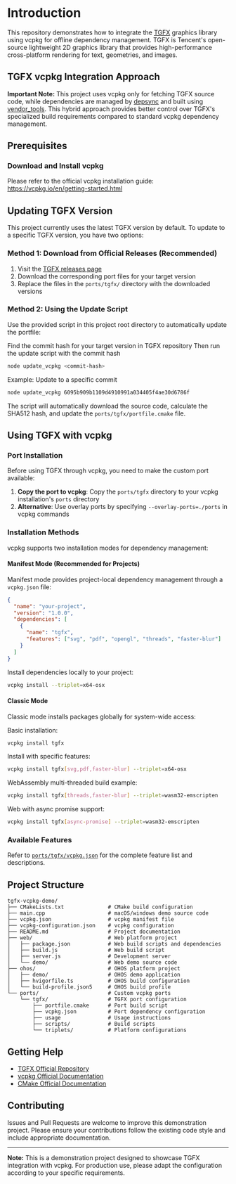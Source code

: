 # Introduction

This repository demonstrates how to integrate the [TGFX](https://github.com/Tencent/tgfx) graphics library using vcpkg for offline dependency management. TGFX is Tencent's open-source lightweight 2D graphics library that provides high-performance cross-platform rendering for text, geometries, and images.

## TGFX vcpkg Integration Approach

**Important Note:** This project uses vcpkg only for fetching TGFX source code, while dependencies are managed by [depsync](https://github.com/domchen/depsync) and built using [vendor_tools](https://github.com/libpag/vendor_tools). This hybrid approach provides better control over TGFX's specialized build requirements compared to standard vcpkg dependency management.

## Prerequisites

### Download and Install vcpkg

Please refer to the official vcpkg installation guide: https://vcpkg.io/en/getting-started.html

## Updating TGFX Version

This project currently uses the latest TGFX version by default. To update to a specific TGFX version, you have two options:

### Method 1: Download from Official Releases (Recommended)

1. Visit the [TGFX releases page](https://github.com/Tencent/tgfx/releases)
2. Download the corresponding port files for your target version
3. Replace the files in the `ports/tgfx/` directory with the downloaded versions

### Method 2: Using the Update Script

Use the provided script in this project root directory to automatically update the portfile:


Find the commit hash for your target version in TGFX repository
Then run the update script with the commit hash
```bash
node update_vcpkg <commit-hash>
```

Example: Update to a specific commit
```bash
node update_vcpkg 6095b909b1109d4910991a034405f4ae30d6786f
```

The script will automatically download the source code, calculate the SHA512 hash, and update the `ports/tgfx/portfile.cmake` file.

## Using TGFX with vcpkg

### Port Installation

Before using TGFX through vcpkg, you need to make the custom port available:

1. **Copy the port to vcpkg**: Copy the `ports/tgfx` directory to your vcpkg installation's `ports` directory
2. **Alternative**: Use overlay ports by specifying `--overlay-ports=./ports` in vcpkg commands

### Installation Methods

vcpkg supports two installation modes for dependency management:

#### Manifest Mode (Recommended for Projects)

Manifest mode provides project-local dependency management through a `vcpkg.json` file:

```json
{
  "name": "your-project",
  "version": "1.0.0",
  "dependencies": [
    {
      "name": "tgfx",
      "features": ["svg", "pdf", "opengl", "threads", "faster-blur"]
    }
  ]
}
```

Install dependencies locally to your project:
```bash
vcpkg install --triplet=x64-osx
```

#### Classic Mode

Classic mode installs packages globally for system-wide access:

Basic installation:
```bash
vcpkg install tgfx
```

Install with specific features:
```bash
vcpkg install tgfx[svg,pdf,faster-blur] --triplet=x64-osx
```

WebAssembly multi-threaded build example:
```bash
vcpkg install tgfx[threads,faster-blur] --triplet=wasm32-emscripten
```

Web with async promise support:
```bash
vcpkg install tgfx[async-promise] --triplet=wasm32-emscripten
```

### Available Features

Refer to [`ports/tgfx/vcpkg.json`](ports/tgfx/vcpkg.json) for the complete feature list and descriptions.

## Project Structure

```
tgfx-vcpkg-demo/
├── CMakeLists.txt              # CMake build configuration
├── main.cpp                    # macOS/windows demo source code
├── vcpkg.json                  # vcpkg manifest file
├── vcpkg-configuration.json    # vcpkg configuration
├── README.md                   # Project documentation
├── web/                        # Web platform project
│   ├── package.json            # Web build scripts and dependencies
│   ├── build.js                # Web build script
│   ├── server.js               # Development server
│   └── demo/                   # Web demo source code
├── ohos/                       # OHOS platform project
│   ├── demo/                   # OHOS demo application
│   ├── hvigorfile.ts           # OHOS build configuration
│   └── build-profile.json5     # OHOS build profile
└── ports/                      # Custom vcpkg ports
    └── tgfx/                   # TGFX port configuration
        ├── portfile.cmake      # Port build script
        ├── vcpkg.json          # Port dependency configuration
        ├── usage               # Usage instructions
        ├── scripts/            # Build scripts
        └── triplets/           # Platform configurations
```

## Getting Help

- [TGFX Official Repository](https://github.com/Tencent/tgfx)
- [vcpkg Official Documentation](https://vcpkg.io/)
- [CMake Official Documentation](https://cmake.org/documentation/)

## Contributing

Issues and Pull Requests are welcome to improve this demonstration project. Please ensure your contributions follow the existing code style and include appropriate documentation.

---

**Note:** This is a demonstration project designed to showcase TGFX integration with vcpkg. For production use, please adapt the configuration according to your specific requirements.
